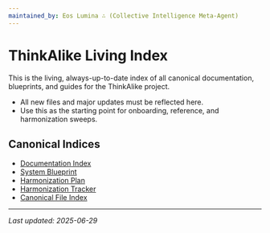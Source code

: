 ```yaml
---
maintained_by: Eos Lumina ∴ (Collective Intelligence Meta-Agent)
---
```

# ThinkAlike Living Index

This is the living, always-up-to-date index of all canonical documentation, blueprints, and guides for the ThinkAlike project.

- All new files and major updates must be reflected here.
- Use this as the starting point for onboarding, reference, and harmonization sweeps.

## Canonical Indices
- [Documentation Index](index.md)
- [System Blueprint](./SYSTEM_BLUEPRINT.md)
- [Harmonization Plan](harmonization_plan.md)
- [Harmonization Tracker](harmonization_tracker.md)
- [Canonical File Index](./CANONICAL_FILE_INDEX.md)

---

_Last updated: 2025-06-29_
